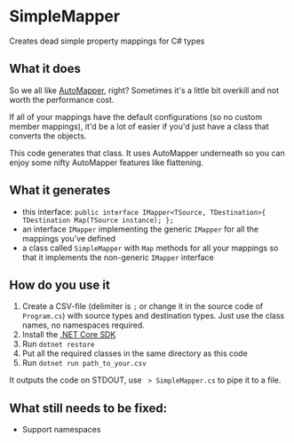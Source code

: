 # SimpleMapper
Creates dead simple property mappings for C# types

## What it does

So we all like [AutoMapper](http://automapper.org/), right? Sometimes it's a little bit overkill and not worth the performance cost.

If all of your mappings have the default configurations (so no custom member mappings), it'd be a lot of easier if you'd just have a class that converts the objects.

This code generates that class. It uses AutoMapper underneath so you can enjoy some nifty AutoMapper features like flattening.

## What it generates

* this interface: `public interface IMapper<TSource, TDestination>{ TDestination Map(TSource instance); };`
* an interface `IMapper` implementing the generic `IMapper` for all the mappings you've defined
* a class called `SimpleMapper` with `Map` methods for all your mappings so that it implements the non-generic `IMapper` interface

## How do you use it

1. Create a CSV-file (delimiter is `;` or change it in the source code of `Program.cs`) with source types and destination types. Just use the class names, no namespaces required.
1. Install the [.NET Core SDK](https://www.microsoft.com/net/download/core#/sdk)
1. Run `dotnet restore`
1. Put all the required classes in the same directory as this code
1. Run `dotnet run path_to_your.csv`

It outputs the code on STDOUT, use ` > SimpleMapper.cs` to pipe it to a file.

## What still needs to be fixed:

* Support namespaces
